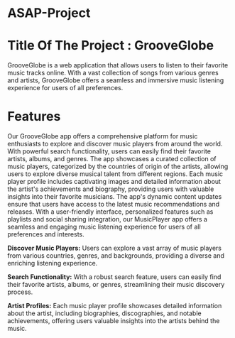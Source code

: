 # ASAP-Project

# Title Of The Project : GrooveGlobe

GrooveGlobe is a web application that allows users to listen to their favorite music tracks online. With a vast collection of songs from various genres and artists, GrooveGlobe offers a seamless and immersive music listening experience for users of all preferences.

# Features

Our GrooveGlobe app offers a comprehensive platform for music enthusiasts to explore and discover music players from around the world. With powerful search functionality, users can easily find their favorite artists, albums, and genres. The app showcases a curated collection of music players, categorized by the countries of origin of the artists, allowing users to explore diverse musical talent from different regions. Each music player profile includes captivating images and detailed information about the artist's achievements and biography, providing users with valuable insights into their favorite musicians. The app's dynamic content updates ensure that users have access to the latest music recommendations and releases. With a user-friendly interface, personalized features such as playlists and social sharing integration, our MusicPlayer app offers a seamless and engaging music listening experience for users of all preferences and interests.

**Discover Music Players:** Users can explore a vast array of music players from various countries, genres, and backgrounds, providing a diverse and enriching listening experience.

**Search Functionality:**  With a robust search feature, users can easily find their favorite artists, albums, or genres, streamlining their music discovery process.

**Artist Profiles:**  Each music player profile showcases detailed information about the artist, including biographies, discographies, and notable achievements, offering users valuable insights into the artists behind the music.
